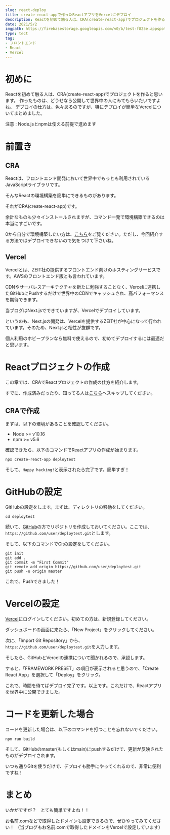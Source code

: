 ```yaml
---
slug: react-deploy
title: create-react-appで作ったReactアプリをVercelにデプロイ
description: Reactを初めて触る人は、CRA(create-react-app)でプロジェクトを作ると思います。作ったものは、どうせなら公開して世界中の人にみてもらいたいですよね。デプロイの仕方は、色々あるのですが、特にデプロイが簡単なVercelについてまとめました。
date: 2021/5/2
imgpath: https://firebasestorage.googleapis.com/v0/b/test-f825e.appspot.com/o/images%2Fblog%2Fblog-icon%2Freact-2.svg?alt=media&token=deb078bd-642f-4f12-b2b1-12bc29572368
type: tect
tag: 
- フロントエンド
- React
- Vercel
---
```


# 初めに
Reactを初めて触る人は、CRA(create-react-app)でプロジェクトを作ると思います。
作ったものは、どうせなら公開して世界中の人にみてもらいたいですよね。
デプロイの仕方は、色々あるのですが、特にデプロイが簡単なVercelについてまとめました。

注意 : Node.jsとnpmは使える前提で進めます

# 前置き
## CRA
Reactは、フロントエンド開発において世界中でもっとも利用されているJavaScriptライブラリです。

そんなReactの環境構築を簡単にできるものがあります。

それがCRA(create-react-app)です。


余計なものも少々インストールされますが、コマンド一発で環境構築できるのは本当にすごいです。


0から自分で環境構築したい方は、[こちら](https://nosuke-blog.site/blog/webpack-babel-react)をご覧ください。ただし、今回紹介する方法ではデプロイできないので気をつけて下さいね。

## Vercel
Vercelとは、ZEIT社の提供するフロントエンド向けのホスティングサービスです。AWSのフロントエンド版とも言われています。

CDNやサーバレスアーキテクチャを新たに勉強することなく、Vercelに連携したGitHubにPushするだけで世界中のCDNでキャッシュされ、高パフォーマンスを期待できます。

当ブログはNext.jsでできていますが、Vercelでデプロイしています。

というのも、Next.jsの開発は、Vercelを提供するZEIT社が中心になって行われています。そのため、Next.jsと相性が抜群です。

個人利用のホビープランなら無料で使えるので、初めてデプロイするには最適だと思います。

# Reactプロジェクトの作成
この章では、CRAでReactプロジェクトの作成の仕方を紹介します。

すでに、作成済みだったり、知ってる人は[こちら](https://nosuke-blog.site/blog/react-deploy#GitHubの設定)へスキップしてください。

## CRAで作成
まずは、以下の環境があることを確認してください。

- Node >= v10.16
- npm >= v5.6

確認できたら、以下のコマンドでReactアプリの作成が始まります。
```none
npx create-react-app deploytest
```
そして、`Happy hacking!`と表示されたら完了です。簡単すぎ！

# GitHubの設定
GitHubの設定をします。まずは、ディレクトリの移動をしてください。
```none
cd deploytest
```
続いて、[GitHub](https://github.com/)の方でリポジトリを作成しておいてください。ここでは、`https://github.com/user/deploytest.git`とします。

そして、以下のコマンドでGitの設定をしてください。
```none
git init
git add .
git commit -m "First Commit"
git remote add origin https://github.com/user/deploytest.git
git push -u origin master
```
これで、Pushできました！

# Vercelの設定
[Vercel](https://vercel.com)にログインしてください。初めての方は、新規登録してください。

ダッシュボードの画面に来たら、「New Project」をクリックしてください。

次に、「Import Git Repository」から、`https://github.com/user/deploytest.git`を入力します。

そしたら、GitHubとVercelの連携について聞かれるので、承認します。

すると、「FRAMEWORK PRESET」の項目が表示されると思うので、「Create React App」を選択して「Deploy」をクリック。

これで、時間を待てばデプロイ完了です。以上です。これだけで、Reactアプリを世界中に公開できました。

# コードを更新した場合
コードを更新した場合は、以下のコマンドを打つことを忘れないでください。

```none
npm run build
```

そして、GitHubのmaster(もしくはmain)にpushするだけで、更新が反映されたものがデプロイされます。

いつも通りGitを使うだけで、デプロイも勝手にやってくれるので、非常に便利ですね！

# まとめ
いかがですが？　とても簡単ですよね！！

お名前.comなどで取得したドメインも設定できるので、ぜひやってみてください！
（当ブログもお名前.comで取得したドメインをVercelで設定しています）